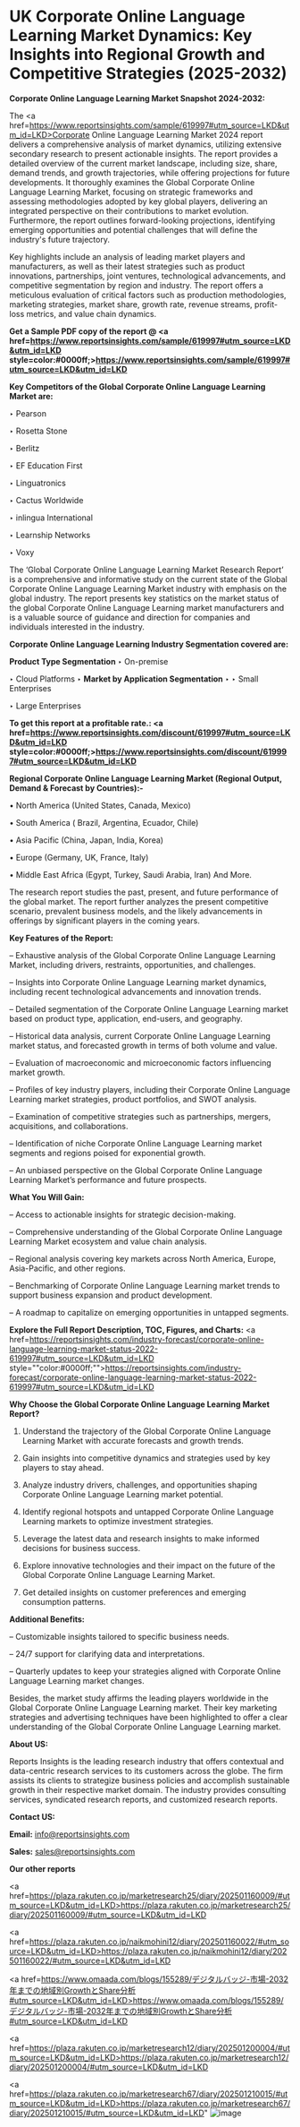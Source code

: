 # UK Corporate Online Language Learning Market Dynamics: Key Insights into Regional Growth and Competitive Strategies (2025-2032)

<strong>Corporate Online Language Learning Market Snapshot 2024-2032:</strong>

The <a href=https://www.reportsinsights.com/sample/619997#utm_source=LKD&utm_id=LKD>Corporate Online Language Learning Market 2024 report</a> delivers a comprehensive analysis of market dynamics, utilizing extensive secondary research to present actionable insights. The report provides a detailed overview of the current market landscape, including size, share, demand trends, and growth trajectories, while offering projections for future developments. It thoroughly examines the Global Corporate Online Language Learning Market, focusing on strategic frameworks and assessing methodologies adopted by key global players, delivering an integrated perspective on their contributions to market evolution. Furthermore, the report outlines forward-looking projections, identifying emerging opportunities and potential challenges that will define the industry's future trajectory.

Key highlights include an analysis of leading market players and manufacturers, as well as their latest strategies such as product innovations, partnerships, joint ventures, technological advancements, and competitive segmentation by region and industry. The report offers a meticulous evaluation of critical factors such as production methodologies, marketing strategies, market share, growth rate, revenue streams, profit-loss metrics, and value chain dynamics.

<strong>Get a Sample PDF copy of the report @ <a href=https://www.reportsinsights.com/sample/619997#utm_source=LKD&utm_id=LKD style=color:#0000ff;>https://www.reportsinsights.com/sample/619997#utm_source=LKD&utm_id=LKD</a></strong>

<strong>Key Competitors of the Global Corporate Online Language Learning Market are:</strong>

‣ Pearson

‣ Rosetta Stone

‣ Berlitz

‣ EF Education First

‣ Linguatronics

‣ Cactus Worldwide

‣ inlingua International

‣ Learnship Networks

‣ Voxy

The ‘Global Corporate Online Language Learning Market Research Report’ is a comprehensive and informative study on the current state of the Global Corporate Online Language Learning Market industry with emphasis on the global industry. The report presents key statistics on the market status of the global Corporate Online Language Learning market manufacturers and is a valuable source of guidance and direction for companies and individuals interested in the industry.

<strong>Corporate Online Language Learning Industry Segmentation covered are:</strong>

<strong>Product Type Segmentation</strong>
‣
On-premise

‣ Cloud Platforms
‣ 
<strong>Market by Application Segmentation</strong>
‣
‣  Small Enterprises

‣ Large Enterprises

<strong>To get this report at a profitable rate.: <a href=https://www.reportsinsights.com/discount/619997#utm_source=LKD&utm_id=LKD style=color:#0000ff;>https://www.reportsinsights.com/discount/619997#utm_source=LKD&utm_id=LKD</a></strong>

<strong>Regional Corporate Online Language Learning Market (Regional Output, Demand &amp; Forecast by Countries):-</strong>

• North America (United States, Canada, Mexico)

• South America ( Brazil, Argentina, Ecuador, Chile)

• Asia Pacific (China, Japan, India, Korea)

• Europe (Germany, UK, France, Italy)

• Middle East Africa (Egypt, Turkey, Saudi Arabia, Iran) And More.

The research report studies the past, present, and future performance of the global market. The report further analyzes the present competitive scenario, prevalent business models, and the likely advancements in offerings by significant players in the coming years.

<strong>Key Features of the Report:</strong>

– Exhaustive analysis of the Global Corporate Online Language Learning Market, including drivers, restraints, opportunities, and challenges.

– Insights into Corporate Online Language Learning market dynamics, including recent technological advancements and innovation trends.

– Detailed segmentation of the Corporate Online Language Learning market based on product type, application, end-users, and geography.

– Historical data analysis, current Corporate Online Language Learning market status, and forecasted growth in terms of both volume and value.

– Evaluation of macroeconomic and microeconomic factors influencing market growth.

– Profiles of key industry players, including their Corporate Online Language Learning market strategies, product portfolios, and SWOT analysis.

– Examination of competitive strategies such as partnerships, mergers, acquisitions, and collaborations.

– Identification of niche Corporate Online Language Learning market segments and regions poised for exponential growth.

– An unbiased perspective on the Global Corporate Online Language Learning Market’s performance and future prospects.

<strong>What You Will Gain:</strong>

– Access to actionable insights for strategic decision-making.

– Comprehensive understanding of the Global Corporate Online Language Learning Market ecosystem and value chain analysis.

– Regional analysis covering key markets across North America, Europe, Asia-Pacific, and other regions.

– Benchmarking of Corporate Online Language Learning market trends to support business expansion and product development.

– A roadmap to capitalize on emerging opportunities in untapped segments.

<strong>Explore the Full Report Description, TOC, Figures, and Charts:</strong>
<a href=https://reportsinsights.com/industry-forecast/corporate-online-language-learning-market-status-2022-619997#utm_source=LKD&utm_id=LKD style=""color:#0000ff;"">https://reportsinsights.com/industry-forecast/corporate-online-language-learning-market-status-2022-619997#utm_source=LKD&utm_id=LKD</a>

<strong>Why Choose the Global Corporate Online Language Learning Market Report?</strong>

1. Understand the trajectory of the Global Corporate Online Language Learning Market with accurate forecasts and growth trends.

2. Gain insights into competitive dynamics and strategies used by key players to stay ahead.

3. Analyze industry drivers, challenges, and opportunities shaping Corporate Online Language Learning market potential.

4. Identify regional hotspots and untapped Corporate Online Language Learning markets to optimize investment strategies.

5. Leverage the latest data and research insights to make informed decisions for business success.

6. Explore innovative technologies and their impact on the future of the Global Corporate Online Language Learning Market.

7. Get detailed insights on customer preferences and emerging consumption patterns.

<strong>Additional Benefits:</strong>

– Customizable insights tailored to specific business needs.

– 24/7 support for clarifying data and interpretations.

– Quarterly updates to keep your strategies aligned with Corporate Online Language Learning market changes.

Besides, the market study affirms the leading players worldwide in the Global Corporate Online Language Learning market. Their key marketing strategies and advertising techniques have been highlighted to offer a clear understanding of the Global Corporate Online Language Learning market.

<strong><strong>About US</strong>:</strong>

Reports Insights is the leading research industry that offers contextual and data-centric research services to its customers across the globe. The firm assists its clients to strategize business policies and accomplish sustainable growth in their respective market domain. The industry provides consulting services, syndicated research reports, and customized research reports.

<strong>Contact US:</strong>

<p class=><b>Email:</b> <a href=mailto:info@reportsinsights.com>info@reportsinsights.com</a></p>
<p class=><b>Sales:</b> <a href=mailto:sales@reportsinsights.com>sales@reportsinsights.com</a></p>

<strong>Our other reports</strong>

<a href=https://plaza.rakuten.co.jp/marketresearch25/diary/202501160009/#utm_source=LKD&utm_id=LKD>https://plaza.rakuten.co.jp/marketresearch25/diary/202501160009/#utm_source=LKD&utm_id=LKD</a>

<a href=https://plaza.rakuten.co.jp/naikmohini12/diary/202501160022/#utm_source=LKD&utm_id=LKD>https://plaza.rakuten.co.jp/naikmohini12/diary/202501160022/#utm_source=LKD&utm_id=LKD</a>

<a href=https://www.omaada.com/blogs/155289/デジタルバッジ-市場-2032年までの地域別GrowthとShare分析#utm_source=LKD&utm_id=LKD>https://www.omaada.com/blogs/155289/デジタルバッジ-市場-2032年までの地域別GrowthとShare分析#utm_source=LKD&utm_id=LKD</a>

<a href=https://plaza.rakuten.co.jp/marketresearch12/diary/202501200004/#utm_source=LKD&utm_id=LKD>https://plaza.rakuten.co.jp/marketresearch12/diary/202501200004/#utm_source=LKD&utm_id=LKD</a>

<a href=https://plaza.rakuten.co.jp/marketresearch67/diary/202501210015/#utm_source=LKD&utm_id=LKD>https://plaza.rakuten.co.jp/marketresearch67/diary/202501210015/#utm_source=LKD&utm_id=LKD</a>"
![image](https://github.com/user-attachments/assets/b7d046b8-c82b-471d-abc6-717ea890d630)
